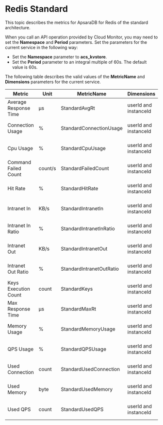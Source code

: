 # Redis Standard

This topic describes the metrics for ApsaraDB for Redis of the standard architecture.

When you call an API operation provided by Cloud Monitor, you may need to set the **Namespace** and **Period** parameters. Set the parameters for the current service in the following way:

-   Set the **Namespace** parameter to **acs\_kvstore**.
-   Set the **Period** parameter to an integral multiple of 60s. The default value is 60s.

The following table describes the valid values of the **MetricName** and **Dimensions** parameters for the current service.

|Metric|Unit|MetricName|Dimensions|Statistics|
|------|----|----------|----------|----------|
|Average Response Time|μs|StandardAvgRt|userId and instanceId|Average and Maximum|
|Connection Usage|%|StandardConnectionUsage|userId and instanceId|Average and Maximum|
|Cpu Usage|%|StandardCpuUsage|userId and instanceId|Average and Maximum|
|Command Failed Count|count/s|StandardFailedCount|userId and instanceId|Average and Maximum|
|Hit Rate|%|StandardHitRate|userId and instanceId|Average and Maximum|
|Intranet In|KB/s|StandardIntranetIn|userId and instanceId|Average and Maximum|
|Intranet In Ratio|%|StandardIntranetInRatio|userId and instanceId|Average and Maximum|
|Intranet Out|KB/s|StandardIntranetOut|userId and instanceId|Average and Maximum|
|Intranet Out Ratio|%|StandardIntranetOutRatio|userId and instanceId|Average and Maximum|
|Keys Execution Count|count|StandardKeys|userId and instanceId|Average and Maximum|
|Max Response Time|μs|StandardMaxRt|userId and instanceId|Average and Maximum|
|Memory Usage|%|StandardMemoryUsage|userId and instanceId|Average and Maximum|
|QPS Usage|%|StandardQPSUsage|userId and instanceId|Average and Maximum|
|Used Connection|count|StandardUsedConnection|userId and instanceId|Average and Maximum|
|Used Memory|byte|StandardUsedMemory|userId and instanceId|Average and Maximum|
|Used QPS|count|StandardUsedQPS|userId and instanceId|Average and Maximum|

